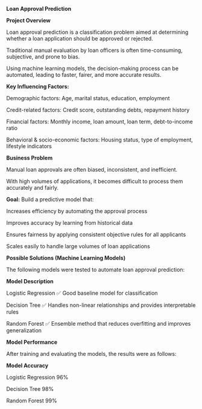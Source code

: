 **Loan Approval Prediction**

**Project Overview**

Loan approval prediction is a classification problem aimed at determining whether a loan application should be approved or rejected.

Traditional manual evaluation by loan officers is often time-consuming, subjective, and prone to bias.

Using machine learning models, the decision-making process can be automated, leading to faster, fairer, and more accurate results.

**Key Influencing Factors:**

Demographic factors: Age, marital status, education, employment

Credit-related factors: Credit score, outstanding debts, repayment history

Financial factors: Monthly income, loan amount, loan term, debt-to-income ratio

Behavioral & socio-economic factors: Housing status, type of employment, lifestyle indicators

**Business Problem**

Manual loan approvals are often biased, inconsistent, and inefficient.

With high volumes of applications, it becomes difficult to process them accurately and fairly.

**Goal:** Build a predictive model that:

Increases efficiency by automating the approval process

Improves accuracy by learning from historical data

Ensures fairness by applying consistent objective rules for all applicants

Scales easily to handle large volumes of loan applications

**Possible Solutions (Machine Learning Models)**

The following models were tested to automate loan approval prediction:

**Model	Description**

Logistic Regression	✅ Good baseline model for classification

Decision Tree	✅ Handles non-linear relationships and provides interpretable rules

Random Forest	✅ Ensemble method that reduces overfitting and improves generalization

**Model Performance**

After training and evaluating the models, the results were as follows:

**Model	Accuracy**

Logistic Regression	96%

Decision Tree	98%

Random Forest	99%

